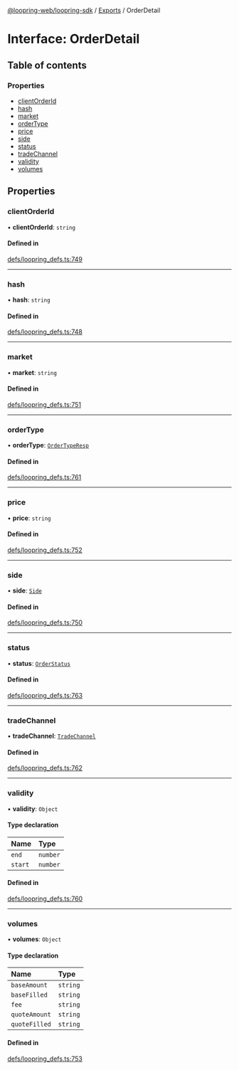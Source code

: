 [@loopring-web/loopring-sdk](../README.md) / [Exports](../modules.md) / OrderDetail

# Interface: OrderDetail

## Table of contents

### Properties

- [clientOrderId](OrderDetail.md#clientorderid)
- [hash](OrderDetail.md#hash)
- [market](OrderDetail.md#market)
- [orderType](OrderDetail.md#ordertype)
- [price](OrderDetail.md#price)
- [side](OrderDetail.md#side)
- [status](OrderDetail.md#status)
- [tradeChannel](OrderDetail.md#tradechannel)
- [validity](OrderDetail.md#validity)
- [volumes](OrderDetail.md#volumes)

## Properties

### clientOrderId

• **clientOrderId**: `string`

#### Defined in

[defs/loopring_defs.ts:749](https://github.com/Loopring/loopring_sdk/blob/077bca2/src/defs/loopring_defs.ts#L749)

___

### hash

• **hash**: `string`

#### Defined in

[defs/loopring_defs.ts:748](https://github.com/Loopring/loopring_sdk/blob/077bca2/src/defs/loopring_defs.ts#L748)

___

### market

• **market**: `string`

#### Defined in

[defs/loopring_defs.ts:751](https://github.com/Loopring/loopring_sdk/blob/077bca2/src/defs/loopring_defs.ts#L751)

___

### orderType

• **orderType**: [`OrderTypeResp`](../enums/OrderTypeResp.md)

#### Defined in

[defs/loopring_defs.ts:761](https://github.com/Loopring/loopring_sdk/blob/077bca2/src/defs/loopring_defs.ts#L761)

___

### price

• **price**: `string`

#### Defined in

[defs/loopring_defs.ts:752](https://github.com/Loopring/loopring_sdk/blob/077bca2/src/defs/loopring_defs.ts#L752)

___

### side

• **side**: [`Side`](../enums/Side.md)

#### Defined in

[defs/loopring_defs.ts:750](https://github.com/Loopring/loopring_sdk/blob/077bca2/src/defs/loopring_defs.ts#L750)

___

### status

• **status**: [`OrderStatus`](../enums/OrderStatus.md)

#### Defined in

[defs/loopring_defs.ts:763](https://github.com/Loopring/loopring_sdk/blob/077bca2/src/defs/loopring_defs.ts#L763)

___

### tradeChannel

• **tradeChannel**: [`TradeChannel`](../enums/TradeChannel.md)

#### Defined in

[defs/loopring_defs.ts:762](https://github.com/Loopring/loopring_sdk/blob/077bca2/src/defs/loopring_defs.ts#L762)

___

### validity

• **validity**: `Object`

#### Type declaration

| Name | Type |
| :------ | :------ |
| `end` | `number` |
| `start` | `number` |

#### Defined in

[defs/loopring_defs.ts:760](https://github.com/Loopring/loopring_sdk/blob/077bca2/src/defs/loopring_defs.ts#L760)

___

### volumes

• **volumes**: `Object`

#### Type declaration

| Name | Type |
| :------ | :------ |
| `baseAmount` | `string` |
| `baseFilled` | `string` |
| `fee` | `string` |
| `quoteAmount` | `string` |
| `quoteFilled` | `string` |

#### Defined in

[defs/loopring_defs.ts:753](https://github.com/Loopring/loopring_sdk/blob/077bca2/src/defs/loopring_defs.ts#L753)
